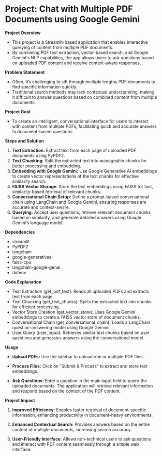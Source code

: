 # Project: Chat with Multiple PDF Documents using Google Gemini

**Project Overview**

- This project is a Streamlit-based application that enables interactive querying of content from multiple PDF documents.
- By combining PDF text extraction, vector-based search, and Google Gemini's NLP capabilities, the app allows users to ask questions based on uploaded PDF content and receive context-aware responses.

**Problem Statement**
- Often, it’s challenging to sift through multiple lengthy PDF documents to find specific information quickly.
- Traditional search methods may lack contextual understanding, making it difficult to answer questions based on combined content from multiple documents.

**Project Goal**

- To create an intelligent, conversational interface for users to interact with content from multiple PDFs, facilitating quick and accurate answers to document-based questions.

**Steps and Solution**

1. **Text Extraction:** Extract text from each page of uploaded PDF documents using PyPDF2.
2. **Text Chunking:** Split the extracted text into manageable chunks for better processing and embedding.
3. **Embedding with Google Gemini:** Use Google Generative AI embeddings to create vector representations of the text chunks for effective similarity search.
4. **FAISS Vector Storage:** Store the text embeddings using FAISS for fast, similarity-based retrieval of relevant chunks.
5. **Conversational Chain Setup:** Define a prompt-based conversational chain using LangChain and Google Gemini, ensuring responses are accurate and context-aware.
6. **Querying:** Accept user questions, retrieve relevant document chunks based on similarity, and generate detailed answers using Google Gemini’s language model.

**Dependencies**

- streamlit
- PyPDF2
- langchain
- google-generativeai
- faiss-cpu
- langchain-google-genai
- dotenv

**Code Explanation**

- Text Extraction (get_pdf_text): Reads all uploaded PDFs and extracts text from each page.
- Text Chunking (get_text_chunks): Splits the extracted text into chunks for efficient processing.
- Vector Store Creation (get_vector_store): Uses Google Gemini embeddings to create a FAISS vector store of document chunks.
- Conversational Chain (get_conversational_chain): Loads a LangChain question-answering model using Google Gemini.
- User Query (user_input): Retrieves similar text chunks based on user questions and generates answers using the conversational model.


**Usage**

- **Upload PDFs:** Use the sidebar to upload one or multiple PDF files.

- **Process Files:** Click on "Submit & Process" to extract and store text embeddings.

- **Ask Questions:** Enter a question in the main input field to query the uploaded documents. The application will retrieve relevant information and respond based on the context of the PDF content.

**Project Impact**

1. **Improved Efficiency:** Enables faster retrieval of document-specific information, enhancing productivity in document-heavy environments.

2. **Enhanced Contextual Search:** Provides answers based on the entire content of multiple documents, increasing search accuracy.

3. **User-Friendly Interface:** Allows non-technical users to ask questions and interact with PDF content seamlessly through a simple web interface.
